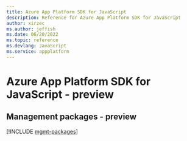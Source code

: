 ```yaml
---
title: Azure App Platform SDK for JavaScript
description: Reference for Azure App Platform SDK for JavaScript
author: xirzec
ms.author: jeffish
ms.date: 06/20/2022
ms.topic: reference
ms.devlang: JavaScript
ms.service: appplatform
---
```

# Azure App Platform SDK for JavaScript - preview
## Management packages - preview
[!INCLUDE [mgmt-packages](app-platform-mgmt-index.md)]

